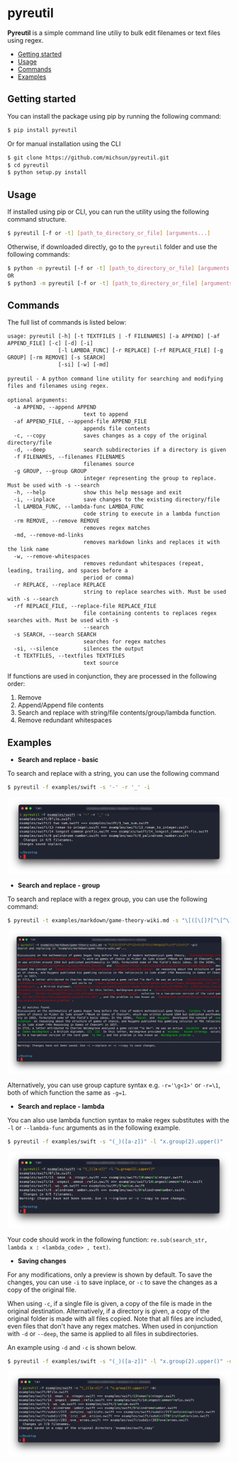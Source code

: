 # pyreutil

**Pyreutil** is a simple command line utiliy to bulk edit filenames or text files using regex.

  - [Getting started](#getting-started)
  - [Usage](#usage)
  - [Commands](#commands)
  - [Examples](#examples)

## Getting started

You can install the package using pip by running the following command:
```sh
$ pip install pyreutil
```

Or for manual installation using the CLI
```sh
$ git clone https://github.com/michsun/pyreutil.git
$ cd pyreutil
$ python setup.py install
```

## Usage

If installed using pip or CLI, you can run the utility using the following command structure.

```sh
$ pyreutil [-f or -t] [path_to_directory_or_file] [arguments...]
```

Otherwise, if downloaded directly, go to the `pyreutil` folder and use the following commands:
```sh
$ python -m pyreutil [-f or -t] [path_to_directory_or_file] [arguments...]
OR
$ python3 -m pyreutil [-f or -t] [path_to_directory_or_file] [arguments...]
```

## Commands

The full list of commands is listed below:

```
usage: pyreutil [-h] [-t TEXTFILES | -f FILENAMES] [-a APPEND] [-af APPEND_FILE] [-c] [-d] [-i]
                [-l LAMBDA_FUNC] [-r REPLACE] [-rf REPLACE_FILE] [-g GROUP] [-rm REMOVE] [-s SEARCH]
                [-si] [-w] [-md]

pyreutil - A python command line utility for searching and modifying files and filenames using regex.

optional arguments:
  -a APPEND, --append APPEND
                        text to append
  -af APPEND_FILE, --append-file APPEND_FILE
                        appends file contents
  -c, --copy            saves changes as a copy of the original directory/file
  -d, --deep            search subdirectories if a directory is given
  -f FILENAMES, --filenames FILENAMES
                        filenames source
  -g GROUP, --group GROUP
                        integer representing the group to replace. Must be used with -s --search
  -h, --help            show this help message and exit
  -i, --inplace         save changes to the existing directory/file
  -l LAMBDA_FUNC, --lambda-func LAMBDA_FUNC
                        code string to execute in a lambda function
  -rm REMOVE, --remove REMOVE
                        removes regex matches
  -md, --remove-md-links
                        removes markdown links and replaces it with the link name
  -w, --remove-whitespaces
                        removes redundant whitespaces (repeat, leading, trailing, and spaces before a
                        period or comma)
  -r REPLACE, --replace REPLACE
                        string to replace searches with. Must be used with -s --search
  -rf REPLACE_FILE, --replace-file REPLACE_FILE
                        file containing contents to replaces regex searches with. Must be used with -s
                        --search
  -s SEARCH, --search SEARCH
                        searches for regex matches
  -si, --silence        silences the output
  -t TEXTFILES, --textfiles TEXTFILES
                        text source
```

If functions are used in conjunction, they are processed in the following order:
   1. Remove
   2. Append/Append file contents
   3. Search and replace with string/file contents/group/lambda function.
   4. Remove redundant whitespaces

## Examples

- **Search and replace - basic**

To search and replace with a string, you can use the following command
```sh
$ pyreutil -f examples/swift -s '-' -r '_' -i
```

![Basic search and replace example](https://raw.githubusercontent.com/michsun/pyreutil/master/media/search-and-replace-basic-example1.png)

- **Search and replace - group**

To search and replace with a regex group, you can use the following command: 
```sh
$ pyreutil -t examples/markdown/game-theory-wiki.md -s "\[([\[]?[^\[^\]]+[\]]?)]\((http[s]?://[^\)]+)\)" -g=1
```

![Search and replace with regex groups](https://raw.githubusercontent.com/michsun/pyreutil/master/media/search-and-replace-group-example1.png)

Alternatively, you can use group capture syntax e.g. `-r='\g<1>'` or `-r=\1`, both of which function the same as `-g=1`.

- **Search and replace - lambda**

You can also use lambda function syntax to make regex substitutes with the `-l` or `--lambda-func` arguments as in the following example.

```sh
$ pyreutil -f examples/swift -s "(_)([a-z])" -l "x.group(2).upper()"
 ```

![Search and replace - lambda function example](https://raw.githubusercontent.com/michsun/pyreutil/master/media/search-and-replace-lambda-example1.png)

Your code should work in the following function: `re.sub(search_str,  lambda x : <lambda_code> , text)`. 

- **Saving changes**

For any modifications, only a preview is shown by default. To save the changes, you can use `-i` to save inplace, or `-c` to save the changes as a copy of the original file. 

When using `-c`, if a single file is given, a copy of the file is made in the original destination. Alternatively, if a directory is given, a copy of the original folder is made with all files copied. Note that all files are included, even files that don't have any regex matches. When used in conjunction with `-d` or `--deep`, the same is applied to all files in subdirectories.

An example using `-d` and `-c` is shown below.

```sh
$ pyreutil -f examples/swift -s "(_)([a-z])" -l "x.group(2).upper()" -dc
 ```

![Search and replace filename with -c and -d example](https://raw.githubusercontent.com/michsun/pyreutil/master/media/saving-changes-example1.png)
